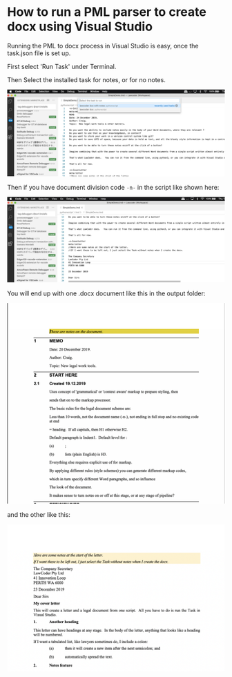 # How to run a PML parser to create docx using Visual Studio

Running the PML to docx process in Visual Studio is easy, once the task.json file is set up.

First select 'Run Task' under Terminal.

Then Select the installed task for notes, or for no notes.

![Select Task](images/SelectTask.png)

Then if you have document division code `-n-` in the script like shown here:

![ScriptDivisions](images/ScriptDivisions.png)

You will end up with one .docx document like this in the output folder:

![MemoDocument](images/GetThis2.png)

and the other like this:

![Letter](images/GetThisToo.png)




